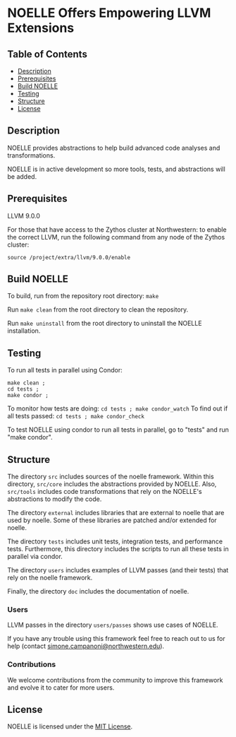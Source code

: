# NOELLE Offers Empowering LLVM Extensions


## Table of Contents
- [Description](#description)
- [Prerequisites](#prerequisites)
- [Build NOELLE](#build-noelle)
- [Testing](#testing)
- [Structure](#structure)
- [License](#license)


## Description
NOELLE provides abstractions to help build advanced code analyses and transformations.

NOELLE is in active development so more tools, tests, and abstractions will be added.


## Prerequisites
LLVM 9.0.0

For those that have access to the Zythos cluster at Northwestern: to enable the correct LLVM, run the following command from any node of the Zythos cluster:
```
source /project/extra/llvm/9.0.0/enable
```


## Build NOELLE
To build, run from the repository root directory: `make`

Run `make clean` from the root directory to clean the repository.

Run `make uninstall` from the root directory to uninstall the NOELLE installation.


## Testing
To run all tests in parallel using Condor:
```
make clean ; 
cd tests ;
make condor ;
```
To monitor how tests are doing: `cd tests ; make condor_watch`
To find out if all tests passed: `cd tests ; make condor_check`

To test NOELLE using condor to run all tests in parallel, go to "tests" and run "make condor".


## Structure
The directory `src` includes sources of the noelle framework.
Within this directory, `src/core` includes the abstractions provided by NOELLE.
Also, `src/tools` includes code transformations that rely on the NOELLE's abstractions to modify the code.

The directory `external` includes libraries that are external to noelle that are used by noelle.
Some of these libraries are patched and/or extended for noelle.

The directory `tests` includes unit tests, integration tests, and performance tests.
Furthermore, this directory includes the scripts to run all these tests in parallel via condor.

The directory `users` includes examples of LLVM passes (and their tests) that rely on the noelle framework.

Finally, the directory `doc` includes the documentation of noelle.


### Users
LLVM passes in the directory `users/passes` shows use cases of NOELLE.

If you have any trouble using this framework feel free to reach out to us for help (contact simone.campanoni@northwestern.edu).


### Contributions
We welcome contributions from the community to improve this framework and evolve it to cater for more users.


## License
NOELLE is licensed under the [MIT License](./LICENSE.md).
